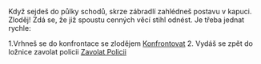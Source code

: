Když sejdeš do půlky schodů, skrze zábradlí zahlédneš postavu v kapuci.
Zloděj! Zdá se, že již spoustu cenných věcí stihl odnést.
Je třeba jednat rychle:

1.Vrhneš se do konfrontace se zlodějem [Konfrontovat](konfrontace.md) 2. Vydáš
se zpět do ložnice zavolat policii [Zavolat Policii](../loznice/mobil.md)
